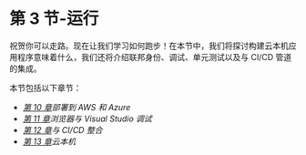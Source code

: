 # 第 3 节-运行

祝贺你可以走路。现在让我们学习如何跑步！在本节中，我们将探讨构建云本机应用程序意味着什么，我们还将介绍联邦身份、调试、单元测试以及与 CI/CD 管道的集成。

本节包括以下章节：

*   [*第 10 章*](10.html#_idTextAnchor206)*部署到 AWS 和 Azure*
*   [*第 11 章*](11.html#_idTextAnchor227)*浏览器与 Visual Studio 调试*
*   [*第 12 章*](12.html#_idTextAnchor252)*与 CI/CD 整合*
*   [*第 13 章*](13.html#_idTextAnchor276)*云本机*